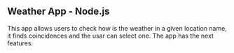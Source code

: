 ## Weather App - Node.js

This app allows users to check how is the weather in a given location name, it finds coincidences and the usar can select one. The app has the next features.